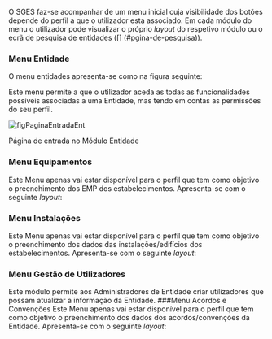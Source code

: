 <p id="home"></p>

O SGES faz-se acompanhar de um menu inicial cuja visibilidade dos botões depende do perfil a que o utilizador esta associado.
Em cada módulo do menu o utilizador pode visualizar o próprio *layout* do respetivo módulo ou o ecrã de pesquisa de entidades ([] (#pgina-de-pesquisa)).

### Menu Entidade

O menu entidades apresenta-se como na figura seguinte:


Este menu permite a que o utilizador aceda as todas as funcionalidades possíveis associadas a uma Entidade, mas tendo em contas as permissões do seu perfil.

![figPaginaEntradaEnt](img/pages/5_1_5.jpg)

<p class="caption" id="figPaginaEntradaEnt"> Página de entrada no Módulo Entidade </p>

### Menu Equipamentos
Este Menu apenas vai estar disponível para o perfil que tem como objetivo o preenchimento dos EMP dos estabelecimentos. Apresenta-se com o seguinte *layout*:

### Menu Instalações
Este Menu apenas vai estar disponível para o perfil que tem como objetivo o preenchimento dos dados das instalações/edifícios dos estabelecimentos. Apresenta-se com o seguinte *layout*:

### Menu Gestão de Utilizadores
Este módulo permite aos Administradores de Entidade criar utilizadores que possam atualizar a informação da Entidade.
###Menu Acordos e Convenções
Este Menu apenas vai estar disponível para o perfil que tem como objetivo o preenchimento dos dados dos acordos/convenções da Entidade. Apresenta-se com o seguinte *layout*:
